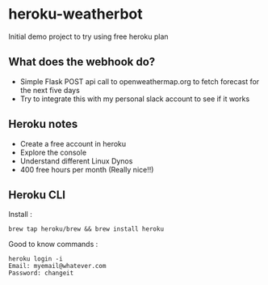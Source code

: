 # heroku-weatherbot

Initial demo project to try using free heroku plan

## What does the webhook do?
- Simple Flask POST api call to openweathermap.org to fetch forecast for the next five days
- Try to integrate this with my personal slack account to see if it works

## Heroku notes
- Create a free account in heroku
- Explore the console
- Understand different Linux Dynos
- 400 free hours per month (Really nice!!)

## Heroku CLI

Install :

```
brew tap heroku/brew && brew install heroku
```

Good to know commands :

```
heroku login -i
Email: myemail@whatever.com
Password: changeit



